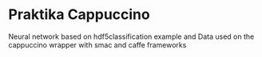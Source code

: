 # Praktika Cappuccino
Neural network based on hdf5classification example and Data used on the cappuccino wrapper with smac and caffe frameworks
